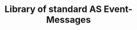 ---
title: Library of standard AS Event-Messages

language_tabs:
  - json

toc_headers:
  - smu 
  
toc_footers:
  - <h3>Documentation Index</h3>
  - <a href='/as-api.html#'>Activity Stream API</a>
  - <a href='/provisioning.html#'>Provisioning API</a>
  - <a href='/analytics.html#'>Analytic Queries</a>
  - The AS Event-Type Catalog
  - <a href='/web-tracking.html#'>Web Tracking</a>

includes:
  - as/commerce/_purchase
  - as/web/_browse
  - as/pm/_ticket  
  - as/crm/_messaging
  

---